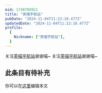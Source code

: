 ```yaml
---
mid: 1740780921
title: "芙喵宇航站"
pubDate: "2024-11-04T11:22:10.477Z"
updatedDate: "2024-11-04T11:22:10.477Z"
profile:
  {
    Nickname: ["芙喵宇航站"],
  }
---
```


关注[芙喵宇航站](https://space.bilibili.com/1740780921)谢谢喵~ 关注[芙喵宇航站](https://space.bilibili.com/1740780921)谢谢喵~

## 此条目有待补充
你可以在[这里](https://github.com/Yuhanawa/VTuber.ICU-Content/edit/master/v/芙喵宇航站/index.md)编辑本文
